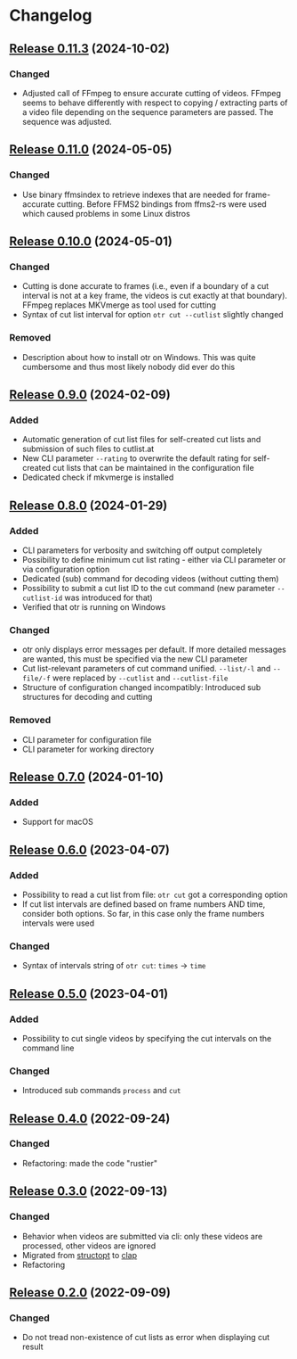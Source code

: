 <!--
SPDX-FileCopyrightText: 2022-2024 Michael Picht <mipi@fsfe.org>

SPDX-License-Identifier: GPL-3.0-or-later
-->

# Changelog

## [Release 0.11.3](https://gitlab.com/mipimipi/otr/tags/v0.11.3) (2024-10-02)

### Changed

- Adjusted call of FFmpeg to ensure accurate cutting of videos. FFmpeg seems to behave differently with respect to copying / extracting parts of a video file depending on the sequence parameters are passed. The sequence was adjusted.

## [Release 0.11.0](https://gitlab.com/mipimipi/otr/tags/v0.11.0) (2024-05-05)

### Changed

- Use binary ffmsindex to retrieve indexes that are needed for frame-accurate cutting. Before FFMS2 bindings from ffms2-rs were used which caused problems in some Linux distros

## [Release 0.10.0](https://gitlab.com/mipimipi/otr/tags/v0.10.0) (2024-05-01)

### Changed

- Cutting is done accurate to frames (i.e., even if a boundary of a cut interval is not at a key frame, the videos is cut exactly at that boundary). FFmpeg replaces MKVmerge as tool used for cutting
- Syntax of cut list interval for option `otr cut --cutlist` slightly changed

### Removed

- Description about how to install otr on Windows. This was quite cumbersome and thus most likely nobody did ever do this

## [Release 0.9.0](https://gitlab.com/mipimipi/otr/tags/v0.9.0) (2024-02-09)

### Added

- Automatic generation of cut list files for self-created cut lists and submission of such files to cutlist.at
- New CLI parameter `--rating` to overwrite the default rating for self-created cut lists that can be maintained in the configuration file
- Dedicated check if mkvmerge is installed

## [Release 0.8.0](https://gitlab.com/mipimipi/otr/tags/v0.8.0) (2024-01-29)

### Added

- CLI parameters for verbosity and switching off output completely
- Possibility to define minimum cut list rating - either via CLI parameter or via configuration option
- Dedicated (sub) command for decoding videos (without cutting them)
- Possibility to submit a cut list ID to the cut command (new parameter `--cutlist-id` was introduced for that)
- Verified that otr is running on Windows

### Changed

- otr only displays error messages per default. If more detailed messages are wanted, this must be specified via the new CLI parameter
- Cut list-relevant parameters of cut command unified. `--list/-l` and `--file/-f` were replaced by `--cutlist` and `--cutlist-file`
- Structure of configuration changed incompatibly: Introduced sub structures for decoding and cutting

### Removed

- CLI parameter for configuration file
- CLI parameter for working directory


## [Release 0.7.0](https://gitlab.com/mipimipi/otr/tags/v0.7.0) (2024-01-10)

### Added

- Support for macOS

## [Release 0.6.0](https://gitlab.com/mipimipi/otr/tags/v0.6.0) (2023-04-07)

### Added

- Possibility to read a cut list from file: `otr cut` got a corresponding option
- If cut list intervals are defined based on frame numbers AND time, consider both options. So far, in this case only the frame numbers intervals were used

### Changed

- Syntax of intervals string of `otr cut`: `times` -> `time`

## [Release 0.5.0](https://gitlab.com/mipimipi/otr/tags/v0.5.0) (2023-04-01)

### Added

- Possibility to cut single videos by specifying the cut intervals on the command line

### Changed

- Introduced sub commands `process` and `cut`

## [Release 0.4.0](https://gitlab.com/mipimipi/otr/tags/v0.4.0) (2022-09-24)

### Changed

- Refactoring: made the code "rustier"

## [Release 0.3.0](https://gitlab.com/mipimipi/otr/tags/v0.3.0) (2022-09-13)

### Changed

- Behavior when videos are submitted via cli: only these videos are processed, other videos are ignored
- Migrated from [structopt](https://github.com/TeXitoi/structopt) to [clap](https://docs.rs/clap/latest/clap/)
- Refactoring

## [Release 0.2.0](https://gitlab.com/mipimipi/otr/tags/v0.2.0) (2022-09-09)

### Changed

- Do not tread non-existence of cut lists as error when displaying cut result
